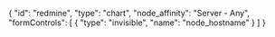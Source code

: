 {
  "id": "redmine",
  "type": "chart",
  "node_affinity": "Server - Any",
  "formControls": [
    {
      "type": "invisible",
      "name": "node_hostname"
    }
  ]
}
